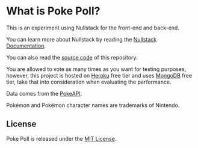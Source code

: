 # What is Poke Poll?

This is an experiment using Nullstack for the front-end and back-end.

You can learn more about Nullstack by reading the [Nullstack Documentation](https://nullstack.app). 

You can also read the [source code](https://github.com/nullstack/poke-poll) of this repository. 

You are allowed to vote as many times as you want for testing purposes, 
however, this project is hosted on [Heroku](https://heroku.com) free tier
and uses [MongoDB](https://mongodb.com) free tier, 
take that into consideration when evaluating the performance.

Data comes from the [PokeAPI](https://pokeapi.co/).

Pokémon and Pokémon character names are trademarks of Nintendo.

## License

Poke Poll is released under the [MIT License](https://opensource.org/licenses/MIT).